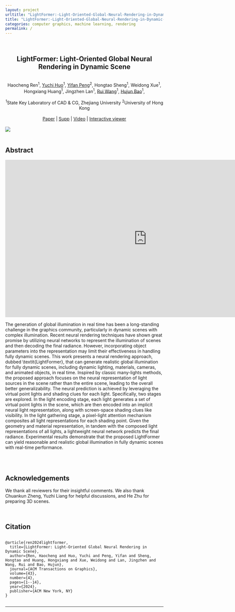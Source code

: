 ```yaml
---
layout: project
urltitle: "LightFormer:-Light-Oriented-Global-Neural-Rendering-in-Dynamic-Scene"
title: "LightFormer:-Light-Oriented-Global-Neural-Rendering-in-Dynamic-Scene"
categories: computer graphics, machine learning, rendering
permalink: /
---
```

<style> 
.center{text-align:center} 
</style> 

<br>
<div class="row">
  <div class="col-xs-12">
    <center>
      <h2>LightFormer: Light-Oriented Global Neural Rendering in Dynamic Scene</h2>
    </center>
    <br>
    <center>
      Haocheng Ren<sup>1</sup>,
      <a href="http://www.cad.zju.edu.cn/home/huo/">Yuchi Huo</a><sup>1</sup>,
      <a href="https://www.eee.hku.hk/~evanpeng/">Yifan Peng</a><sup>2</sup>,
      Hongtao Sheng<sup>1</sup>,
      Weidong Xue<sup>1</sup>,
      Hongxiang Huang<sup>1</sup>,
      Jingzhen Lan<sup>1</sup>,
      <a href="http://www.cad.zju.edu.cn/home/rwang/">Rui Wang</a><sup>1</sup>,
      <a href="http://www.cad.zju.edu.cn/home/bao/">Hujun Bao</a><sup>1</sup>,
    </center>
    <br>
    <center>
      <sup>1</sup>State Key Laboratory of CAD &amp; CG, Zhejiang University
      <sup>2</sup>University of Hong Kong
    </center>
    <br>
    <!-- <center>
      (*: Equal Contribution)
    </center>
    <br> -->
    <center>
      <!-- <a href='https://arxiv.org/abs/2107.06149'>arXiv</a> | <a href="{{ "/static/pdf/supp.pdf" | prepend:site.baseurl }}">Supp</a> | <a href='https://www.kujiale.com/coohomcloud/minervas'>Online System</a> | <a href="https://coohom.github.io/cloud-docs/">Doc</a> -->
      <a href="{{ "/static/pdf/paper.pdf" | prepend:site.baseurl }}">Paper</a> | <a href="{{ "/static/pdf/supp.pdf" | prepend:site.baseurl }}">Supp</a> | <a href="{{ "/static/pdf/supp.pdf" | prepend:site.baseurl }}">Video</a> | <a href="{{ "/comparison_tool/index.html" | prepend:site.baseurl }}">Interactive viewer</a>
    </center>
  </div>
</div><br>

<div class="row">
  <div class="col-md-12">
    <img src="{{ "/static/img/teaser.png" | prepend:site.baseurl }}">
  </div>
</div><br>

<!-- <div class="row" id="news">
  <div class="col-xs-12">
    <h2>News</h2>
  </div>
</div> -->

<!-- <div class="row">
  <div class="col-xs-12">
    <ul>
      <li>2022-08: The MINERVAS System is accepted to Computer Graphics Forum, Pacific Graphics 2022!</li>
      <li>2021-07: The MINERVAS System is available online!</li>
    </ul>
  </div>
</div><br> -->


<div class="row" id="abstract">
  <div class="col-xs-12">
    <h2>Abstract</h2>
  </div>
</div>

<div class="row">
  <div class="col-xs-12">
    <p>
      <!-- <center><iframe width="900" height="500" src="https://www.youtube.com/embed/wUUINjbLNG0" frameborder="0" allow="accelerometer; autoplay; encrypted-media; gyroscope; picture-in-picture" allowfullscreen></iframe></center> -->
      <!-- <center><iframe width="900" height="500" src="https://www.youtube.com/embed/sAr4AYdpdrU" frameborder="0" allow="accelerometer; autoplay; encrypted-media; gyroscope; picture-in-picture" allowfullscreen></iframe></center> -->
      <center><iframe width="900" height="500" src="https://www.youtube.com/embed/Pxz3iSuNHDs" frameborder="0" allow="accelerometer; autoplay; encrypted-media; gyroscope; picture-in-picture" allowfullscreen></iframe></center>
    </p>
    <p>
      The generation of global illumination in real time has been a long-standing challenge in the graphics community, particularly in dynamic scenes with complex illumination. 
      Recent neural rendering techniques have shown great promise by utilizing neural networks to represent the illumination of scenes and then decoding the final radiance. However, incorporating object parameters into the representation may limit their effectiveness in handling fully dynamic scenes.
      This work presents a neural rendering approach, dubbed \textit{LightFormer}, that can generate realistic global illumination for fully dynamic scenes, including dynamic lighting, materials, cameras, and animated objects, in real time. Inspired by classic many-lights methods, the proposed approach focuses on the neural representation of light sources in the scene rather than the entire scene, leading to the overall better generalizability. The neural prediction is achieved by leveraging the virtual point lights and shading clues for each light.
      Specifically, two stages are explored. In the light encoding stage, each light generates a set of virtual point lights in the scene, which are then encoded into an implicit neural light representation, along with screen-space shading clues like visibility. In the light gathering stage, a pixel-light attention mechanism composites all light representations for each shading point. Given the geometry and material representation, in tandem with the composed light representations of all lights, a lightweight neural network predicts the final radiance.
      Experimental results demonstrate that the proposed LightFormer can yield reasonable and realistic global illumination in fully dynamic scenes with real-time performance.
    </p>
  </div>
</div><br>

<!-- <div class="row">
  <div class="col-xs-12">
    <h2>Online System</h2>
  </div>
</div>

<div class="row">
  <div class="col-xs-12">
    <p>
      We provide a free trial account for each user with the limited scene and machine time, you can sign up <a href='https://www.kujiale.com/coohomcloud/minervas#/register'>here</a>. If you would like to use our system for research purposes, please send the <a href="{{ "/static/pdf/tos.pdf" | prepend:site.baseurl }}">Terms of Use</a> to <a href="mailto:minervas@qunhemail.com" class="email" data-animate-hover="shake" data-animate="fadeInUp">MINERVAS Group<i class="fa fa-envelope"></i></a>. Once receiving the agreement form, our group will contact you.
    </p>
  </div>
</div><br>

<div class="row">
  <div class="col-xs-12">
    <h2>DSL Examples</h2>
  </div>
</div>

<div class="row">
  <div class="col-xs-12">
    <p>
      MINERVAS system allows users to control the data generation pipeline via Domain Specific Language (DSL). The DSL is designed with flexibility and ease of use. For flexibility, we build our DSL as an internal DSL under the Python programming language. For ease of use, we provide several common samplers for users to easily generate diverse scenes for domain randomization.
    </p>
    <p>
      Here we show some examples of our DSL and generated results. We only show the built-in samplers here. For more information about DSL, please refer to <a href='https://coohom.github.io/cloud-docs/'>Document</a>.
    </p>
  </div>
</div><br> -->


<!-- **** Furniture arrangement sampler *** -->
<!-- <div class="center">
  <div class="col-xs-12">
    <h3>Furniture Rearrangment</h3>
  </div>
</div>

<link rel="stylesheet" href="https://cdnjs.cloudflare.com/ajax/libs/highlight.js/11.0.1/styles/atom-one-light.min.css">
<script src="https://cdnjs.cloudflare.com/ajax/libs/highlight.js/11.0.1/highlight.min.js"></script>
<script>hljs.highlightAll();</script>
<pre><code class="python">class FurnitureLayoutSampler(SceneProcessor):
  def process(self):
      for room in self.shader.world.rooms:
          room.randomize_layout(self.shader.world)
</code></pre>

<link rel="stylesheet" href="{{ '/static/css/w3.css' | prepend:site.baseurl }}">
<div class="w3-center w3-content w3-section" style="max-width:600px">
  <img class="mySlides" src="{{ '/static/img/samples/Layout_0.jpg' | prepend:site.baseurl }}" style="width:100%">
  <img class="mySlides" src="{{ '/static/img/samples/Layout_1.jpg' | prepend:site.baseurl }}" style="width:100%">
  <img class="mySlides" src="{{ '/static/img/samples/Layout_2.jpg' | prepend:site.baseurl }}" style="width:100%">
  <img class="mySlides" src="{{ '/static/img/samples/Layout_3.jpg' | prepend:site.baseurl }}" style="width:100%">
</div>

<script type="text/javascript" src="{{ '/static/js/slideshow.js' | prepend:site.baseurl }}"></script>
<script>
carousel("mySlides", 0);
</script>

<!-- **** Material sampler *** -->
<!-- <div class="center">
  <div class="col-xs-12">
    <h3>Material Sampler</h3>
  </div>
</div>

<link rel="stylesheet" href="https://cdnjs.cloudflare.com/ajax/libs/highlight.js/11.0.1/styles/atom-one-light.min.css">
<script src="https://cdnjs.cloudflare.com/ajax/libs/highlight.js/11.0.1/highlight.min.js"></script>
<script>hljs.highlightAll();</script>
<pre><code class="python">class MaterialSampler(EntityProcessor):
    def process(self):
        for instance in self.shader.world.instances:
            if instance.label in [247, 894]: # 247: 'chair', 894: 'desk'
                self.shader.world.replace_material(id=instance.id)
</code></pre>

<link rel="stylesheet" href="{{ '/static/css/w3.css' | prepend:site.baseurl }}">
<div class="w3-center w3-content w3-section" style="max-width:600px">
  <img class="mySlides2" src="{{ '/static/img/samples/Material_4.jpg' | prepend:site.baseurl }}" style="width:100%">
  <img class="mySlides2" src="{{ '/static/img/samples/Material_6.jpg' | prepend:site.baseurl }}" style="width:100%">
  <img class="mySlides2" src="{{ '/static/img/samples/Material_7.jpg' | prepend:site.baseurl }}" style="width:100%">
  <img class="mySlides2" src="{{ '/static/img/samples/Material_8.jpg' | prepend:site.baseurl }}" style="width:100%">
</div>

<script>
carousel("mySlides2", 0);
</script> -->

<!-- **** Light sampler *** -->
<!-- <div class="center">
  <div class="col-xs-12">
    <h3>Light Sampler</h3>
  </div>
</div>

<link rel="stylesheet" href="https://cdnjs.cloudflare.com/ajax/libs/highlight.js/11.0.1/styles/atom-one-light.min.css">
<script src="https://cdnjs.cloudflare.com/ajax/libs/highlight.js/11.0.1/highlight.min.js"></script>
<script>hljs.highlightAll();</script>
<pre><code class="python">class LightSampler(EntityProcessor):
    def process(self):
        for light in self.shader.world.lights:
            light._tune_temp(1) # randomize color temperature
            light.tune_intensity(1) # randomize intensity
            light.tune_random(1.2) # randomize intensity
</code></pre>

<link rel="stylesheet" href="{{ '/static/css/w3.css' | prepend:site.baseurl }}">
<div class="w3-center w3-content w3-section" style="max-width:600px">
  <img class="mySlides3" src="{{ '/static/img/samples/Light_1.jpg' | prepend:site.baseurl }}" style="width:100%">
  <img class="mySlides3" src="{{ '/static/img/samples/Light_2.jpg' | prepend:site.baseurl }}" style="width:100%">
  <img class="mySlides3" src="{{ '/static/img/samples/Light_3.jpg' | prepend:site.baseurl }}" style="width:100%">
  <img class="mySlides3" src="{{ '/static/img/samples/Light_4.jpg' | prepend:site.baseurl }}" style="width:100%">
</div>

<script>
carousel("mySlides3", 0);
</script> -->


<!-- **** Model sampler *** -->
<!-- <div class="center">
  <div class="col-xs-12">
    <h3>Model Sampler</h3>
  </div>
</div>

<link rel="stylesheet" href="https://cdnjs.cloudflare.com/ajax/libs/highlight.js/11.0.1/styles/atom-one-light.min.css">
<script src="https://cdnjs.cloudflare.com/ajax/libs/highlight.js/11.0.1/highlight.min.js"></script>
<script>hljs.highlightAll();</script>
<pre><code class="python">class ModelSampler(EntityProcessor):
    def process(self):
        for instance in self.shader.world.instances:
            if instance.type == 'ASSET':
                self.shader.world.replace_model(id=instance.id)
</code></pre>

<link rel="stylesheet" href="{{ '/static/css/w3.css' | prepend:site.baseurl }}">
<div class="w3-center w3-content w3-section" style="max-width:600px">
  <img class="mySlides4" src="{{ '/static/img/samples/Model_0.jpg' | prepend:site.baseurl }}" style="width:100%">
  <img class="mySlides4" src="{{ '/static/img/samples/Model_1.jpg' | prepend:site.baseurl }}" style="width:100%">
  <img class="mySlides4" src="{{ '/static/img/samples/Model_16.jpg' | prepend:site.baseurl }}" style="width:100%">
  <img class="mySlides4" src="{{ '/static/img/samples/Model_14.jpg' | prepend:site.baseurl }}" style="width:100%">
</div>

<script>
carousel("mySlides4", 0);
</script> -->

<!-- **** Depth sampler *** -->
<!-- <div class="center">
  <div class="col-xs-12">
    <h3>Depth sampler</h3>
  </div>
</div>

<link rel="stylesheet" href="https://cdnjs.cloudflare.com/ajax/libs/highlight.js/11.0.1/styles/atom-one-light.min.css">
<script src="https://cdnjs.cloudflare.com/ajax/libs/highlight.js/11.0.1/highlight.min.js"></script>
<script>hljs.highlightAll();</script>
<pre><code class="python">class DepthNoiseSample(PixelProcessor):
    def process(self):
        # 0: NoNoiseModel
        # 1: GaussianNoiseModel
        # 2: PoissonNoiseModel
        # 3: SaltAndPepperNoiseModel
        # 4: KinectNoiseModel
        self.gen_depth(noise=4)
</code></pre>

<link rel="stylesheet" href="{{ '/static/css/w3.css' | prepend:site.baseurl }}">
<div class="w3-center w3-content w3-section" style="max-width:600px">
  <img class="mySlides5" src="{{ '/static/img/samples/depth.jpg' | prepend:site.baseurl }}" style="width:100%">
  <img class="mySlides5" src="{{ '/static/img/samples/depth_Kinect.jpg' | prepend:site.baseurl }}" style="width:100%">
  <img class="mySlides5" src="{{ '/static/img/samples/depth_Gaussian.jpg' | prepend:site.baseurl }}" style="width:100%">
  <img class="mySlides5" src="{{ '/static/img/samples/depth_Poisson.jpg' | prepend:site.baseurl }}" style="width:100%">
</div>

<script>
carousel("mySlides5", 0);
</script>
<br> -->

<!-- <div class="center">
  <div class="col-xs-12">
    <h3>Visual Results</h3>
  </div>
</div>


<link rel="stylesheet" href="{{ '/static/css/w3.css' | prepend:site.baseurl }}">
<div class="w3-center w3-content w3-section" style="max-width:1200px">
  <img class="mySlides5" src="{{ '/static/img/results1.png' | prepend:site.baseurl }}" style="width:100%">
</div>

<script>
carousel("mySlides0", 0);
</script>
<br>

<div class="center">
  <div class="col-xs-12">
    <h3>Free-view Walk-through</h3>
  </div>
</div>


<link rel="stylesheet" href="{{ '/static/css/w3.css' | prepend:site.baseurl }}">
<div class="w3-center w3-content w3-section" style="max-width:1200px">
  <img class="mySlides5" src="{{ '/static/img/results2.png' | prepend:site.baseurl }}" style="width:100%">
</div> -->

<script>
carousel("mySlides1", 0);
</script>
<br>




<div class="row">
  <div class="col-xs-12">
    <h2>Acknowledgements</h2>
  </div>
</div>

<div class="row">
  <div class="col-xs-12">
    <p>
      We thank all reviewers for their insightful comments. We also thank Chuankun Zheng, Yuzhi Liang for helpful discussions, and He Zhu for preparing 3D scenes. 
    </p>
  </div>
</div><br>

<div class="row">
  <div class="col-xs-12">
    <h2>Citation</h2>
  </div>
</div>

<link rel="stylesheet" href="https://cdnjs.cloudflare.com/ajax/libs/highlight.js/11.0.1/styles/atom-one-light.min.css">
<script src="https://cdnjs.cloudflare.com/ajax/libs/highlight.js/11.0.1/highlight.min.js"></script>
<!-- <script>hljs.highlightAll();</script> -->
<pre><code class="text">
@article{ren2024lightformer,
  title={LightFormer: Light-Oriented Global Neural Rendering in Dynamic Scene},
  author={Ren, Haocheng and Huo, Yuchi and Peng, Yifan and Sheng, Hongtao and Huang, Hongxiang and Xue, Weidong and Lan, Jingzhen and Wang, Rui and Bao, Hujun},
  journal={ACM Transactions on Graphics},
  volume={43},
  number={4},
  pages={1--14},
  year={2024},
  publisher={ACM New York, NY}
}
<!-- @article{10.1145/3582001,
author = {Ren, Haocheng and Fan, Hangming and Wang, Rui and Huo, Yuchi and Tang, Rui and Wang, Lei and Bao, Hujun},
title = {Data-Driven Digital Lighting Design for Residential Indoor Spaces},
year = {2023},
issue_date = {June 2023},
publisher = {Association for Computing Machinery},
address = {New York, NY, USA},
volume = {42},
number = {3},
issn = {0730-0301},
url = {https://doi.org/10.1145/3582001},
journal = {ACM Trans. Graph.},
doi = {10.1145/3582001},
month = {mar},
articleno = {28},
numpages = {18},
keywords = {Lighting design, neural network, interior design, deep learning, data-driven approach}} -->
</code></pre>

<hr>
